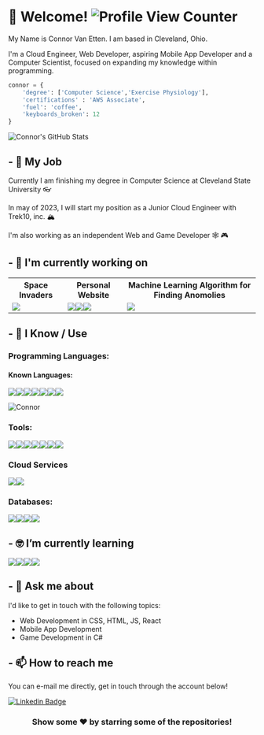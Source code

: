 # 👋 Welcome! ![Profile View Counter](https://komarev.com/ghpvc/?username=crvanetten15)

My Name is Connor Van Etten. I am based in Cleveland, Ohio.

I'm a Cloud Engineer, Web Developer, aspiring Mobile App Developer and a Computer Scientist, focused on expanding my knowledge within programming.

```python
connor = {
    'degree': ['Computer Science','Exercise Physiology'],
    'certifications' : 'AWS Associate',
    'fuel': 'coffee',
    'keyboards_broken': 12
}
```

![Connor's GitHub Stats](https://github-readme-stats.vercel.app/api?username=crvanetten15&show_icons=true)

## - 💼 My Job

Currently I am finishing my degree in Computer Science at Cleveland State University 👓

In may of 2023, I will start my position as a Junior Cloud Engineer with Trek10, inc. 🏔️

I'm also working as an independent Web and Game Developer 🕸️ 🎮

## - 🔭 I'm currently working on

<table style="width:100%; table-layout:fixed">
  <tr>
    <th>Space Invaders</th>
    <th>Personal Website</th>
    <th>Machine Learning Algorithm for Finding Anomolies</th>
  </tr>
  <tr>
    <td>
		<a href="https://github.com/Crvanetten15/SpaceInvaders">
           <img src = "https://img.shields.io/badge/python-3670A0?style=for-the-badge&logo=python&logoColor=ffdd54"> 
		</a>
	</td>
    <td>
		<a href="https://codingwithconnor.com">
            <img src = "https://img.shields.io/badge/javascript-%23323330.svg?style=for-the-badge&logo=javascript&logoColor=%23F7DF1E"><img src = "https://img.shields.io/badge/css3-%231572B6.svg?style=for-the-badge&logo=css3&logoColor=white"><img src = "https://img.shields.io/badge/html5-%23E34F26.svg?style=for-the-badge&logo=html5&logoColor=white">
		</a>
	</td>
    <td>
		<a href="https://github.com/Crvanetten15/MidtermProject">
            <img src = "https://img.shields.io/badge/python-3670A0?style=for-the-badge&logo=python&logoColor=ffdd54"> 
		</a>
	</td>
  </tr>
</table>

## - 🧠 I Know / Use
### Programming Languages:
#### Known Languages:
<img src = "https://img.shields.io/badge/Java-ED8B00?style=for-the-badge&logo=java&logoColor=white"><img src = "https://img.shields.io/badge/Python-14354C?style=for-the-badge&logo=python&logoColor=white"><img src = "https://img.shields.io/badge/JavaScript-F7DF1E?style=for-the-badge&logo=javascript&logoColor=black"><img src = "https://img.shields.io/badge/C-00599C?style=for-the-badge&logo=c&logoColor=white"><img src = "https://img.shields.io/badge/CSS-239120?&style=for-the-badge&logo=css3&logoColor=white"><img src = "https://img.shields.io/badge/HTML-239120?style=for-the-badge&logo=html5&logoColor=white"><img src = "https://img.shields.io/badge/Sass-CC6699?style=for-the-badge&logo=sass&logoColor=white">


![Connor](https://github-readme-stats.vercel.app/api/top-langs/?username=crvanetten15&theme=blue-blue)

### Tools:
<img src = "https://img.shields.io/badge/GIT-E44C30?style=for-the-badge&logo=git&logoColor=white"><img src = "https://img.shields.io/badge/GitHub-100000?style=for-the-badge&logo=github&logoColor=white"><img src = "https://img.shields.io/badge/GitLab-330F63?style=for-the-badge&logo=gitlab&logoColor=white"><img src = "https://img.shields.io/badge/Visual_Studio_Code-0078D4?style=for-the-badge&logo=visual%20studio%20code&logoColor=white"><img src = "https://img.shields.io/badge/IntelliJ_IDEA-000000.svg?style=for-the-badge&logo=intellij-idea&logoColor=white"><img src = "https://img.shields.io/badge/figma-%23F24E1E.svg?style=for-the-badge&logo=figma&logoColor=white"><img src = "https://img.shields.io/badge/Microsoft_Excel-217346?style=for-the-badge&logo=microsoft-excel&logoColor=white">

### Cloud Services 
<img src = "https://img.shields.io/badge/AWS-%23FF9900.svg?style=for-the-badge&logo=amazon-aws&logoColor=white"><img src = "https://img.shields.io/badge/azure-%230072C6.svg?style=for-the-badge&logo=microsoftazure&logoColor=white">

### Databases:
<img src = "https://img.shields.io/badge/MySQL-00000F?style=for-the-badge&logo=mysql&logoColor=white"><img src = "https://img.shields.io/badge/Microsoft%20SQL%20Sever-CC2927?style=for-the-badge&logo=microsoft%20sql%20server&logoColor=white"><img src = "https://img.shields.io/badge/Amazon%20DynamoDB-4053D6?style=for-the-badge&logo=Amazon%20DynamoDB&logoColor=white"><img src = "https://img.shields.io/badge/MongoDB-%234ea94b.svg?style=for-the-badge&logo=mongodb&logoColor=white">


## - 🤓 I’m currently learning

<img src = "https://img.shields.io/badge/Unity-100000?style=for-the-badge&logo=unity&logoColor=white"><img src = "https://img.shields.io/badge/C%23-239120?style=for-the-badge&logo=c-sharp&logoColor=white"><img src = "https://img.shields.io/badge/React-20232A?style=for-the-badge&logo=react&logoColor=61DAFB"><img src = "https://img.shields.io/badge/Tailwind_CSS-38B2AC?style=for-the-badge&logo=tailwind-css&logoColor=white">
<!-- <img src = "">
<img src = ""> -->

## - 💬 Ask me about

I'd like to get in touch with the following topics:

- Web Development in CSS, HTML, JS, React
- Mobile App Development
- Game Development in C#

## - 📫 How to reach me

You can e-mail me directly, get in touch through the account below!

[![Linkedin Badge](https://img.shields.io/badge/LinkedIn-0077B5?style=for-the-badge&logo=linkedin&logoColor=white)](https://www.linkedin.com/in/crvanetten/)


<div align="center">

### Show some ❤️ by starring some of the repositories!

</div>
